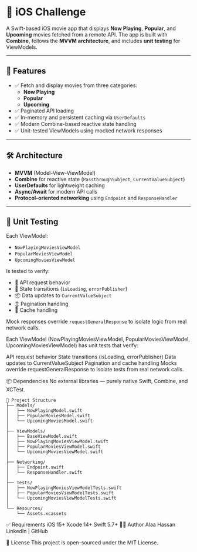 # 📱 iOS Challenge

A Swift-based iOS movie app that displays **Now Playing**, **Popular**, and **Upcoming** movies fetched from a remote API. The app is built with **Combine**, follows the **MVVM architecture**, and includes **unit testing** for ViewModels.

---

## 🚀 Features

- ✅ Fetch and display movies from three categories:
  - **Now Playing**
  - **Popular**
  - **Upcoming**
- ✅ Paginated API loading
- ✅ In-memory and persistent caching via `UserDefaults`
- ✅ Modern Combine-based reactive state handling
- ✅ Unit-tested ViewModels using mocked network responses

---

## 🛠 Architecture

- **MVVM** (Model-View-ViewModel)
- **Combine** for reactive state (`PassthroughSubject`, `CurrentValueSubject`)
- **UserDefaults** for lightweight caching
- **Async/Await** for modern API calls
- **Protocol-oriented networking** using `Endpoint` and `ResponseHandler`

---

## 🧪 Unit Testing

Each ViewModel:
- `NowPlayingMoviesViewModel`
- `PopularMoviesViewModel`
- `UpcomingMoviesViewModel`

Is tested to verify:

- 📡 API request behavior
- 🔄 State transitions (`isLoading`, `errorPublisher`)
- 📦 Data updates to `CurrentValueSubject`
- ↕️ Pagination handling
- 💾 Cache handling

Mock responses override `requestGeneralResponse` to isolate logic from real network calls.

Each ViewModel (NowPlayingMoviesViewModel, PopularMoviesViewModel, UpcomingMoviesViewModel) has unit tests that verify:

API request behavior
State transitions (isLoading, errorPublisher)
Data updates to CurrentValueSubject
Pagination and cache handling
Mocks override requestGeneralResponse to isolate tests from real network calls.

📦 Dependencies
No external libraries — purely native Swift, Combine, and XCTest.
```
📁 Project Structure
├── Models/
│   ├── NowPlayingModel.swift
│   ├── PopularMoviesModel.swift
│   └── UpcomingMoviesModel.swift
│
├── ViewModels/
│   ├── BaseViewModel.swift
│   ├── NowPlayingMoviesViewModel.swift
│   ├── PopularMoviesViewModel.swift
│   └── UpcomingMoviesViewModel.swift
│
├── Networking/
│   ├── Endpoint.swift
│   └── ResponseHandler.swift
│
├── Tests/
│   ├── NowPlayingMoviesViewModelTests.swift
│   ├── PopularMoviesViewModelTests.swift
│   └── UpcomingMoviesViewModelTests.swift
│
└── Resources/
    └── Assets.xcassets
```
✅ Requirements
iOS 15+
Xcode 14+
Swift 5.7+
🧑‍💻 Author
Alaa Hassan
LinkedIn | GitHub

📄 License
This project is open-sourced under the MIT License.
